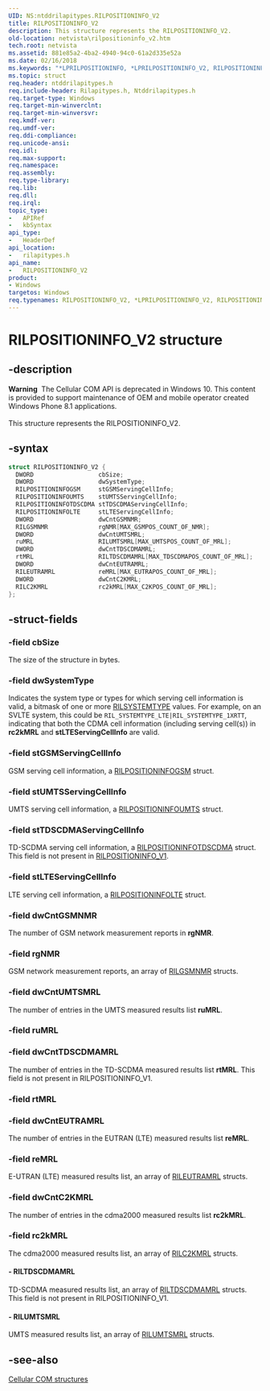 ```yaml
---
UID: NS:ntddrilapitypes.RILPOSITIONINFO_V2
title: RILPOSITIONINFO_V2
description: This structure represents the RILPOSITIONINFO_V2.
old-location: netvista\rilpositioninfo_v2.htm
tech.root: netvista
ms.assetid: 881e85a2-4ba2-4940-94c0-61a2d335e52a
ms.date: 02/16/2018
ms.keywords: "*LPRILPOSITIONINFO, *LPRILPOSITIONINFO_V2, RILPOSITIONINFO, RILPOSITIONINFO_V2, RILPOSITIONINFO_V2 structure [Network Drivers Starting with Windows Vista], netvista.rilpositioninfo_v2, rilapitypes/RILPOSITIONINFO_V2"
ms.topic: struct
req.header: ntddrilapitypes.h
req.include-header: Rilapitypes.h, Ntddrilapitypes.h
req.target-type: Windows
req.target-min-winverclnt:
req.target-min-winversvr:
req.kmdf-ver:
req.umdf-ver:
req.ddi-compliance:
req.unicode-ansi:
req.idl:
req.max-support:
req.namespace:
req.assembly:
req.type-library:
req.lib:
req.dll:
req.irql:
topic_type:
-	APIRef
-	kbSyntax
api_type:
-	HeaderDef
api_location:
-	rilapitypes.h
api_name:
-	RILPOSITIONINFO_V2
product:
- Windows
targetos: Windows
req.typenames: RILPOSITIONINFO_V2, *LPRILPOSITIONINFO_V2, RILPOSITIONINFO, *LPRILPOSITIONINFO
---
```


# RILPOSITIONINFO_V2 structure


## -description


<div class="alert"><b>Warning</b>  The Cellular COM API is deprecated in Windows 10. This content is provided to support maintenance of OEM and mobile operator created Windows Phone 8.1 applications.</div><div> </div>This structure represents the RILPOSITIONINFO_V2.


## -syntax


```cpp
struct RILPOSITIONINFO_V2 {
  DWORD                  cbSize;
  DWORD                  dwSystemType;
  RILPOSITIONINFOGSM     stGSMServingCellInfo;
  RILPOSITIONINFOUMTS    stUMTSServingCellInfo;
  RILPOSITIONINFOTDSCDMA stTDSCDMAServingCellInfo;
  RILPOSITIONINFOLTE     stLTEServingCellInfo;
  DWORD                  dwCntGSMNMR;
  RILGSMNMR              rgNMR[MAX_GSMPOS_COUNT_OF_NMR];
  DWORD                  dwCntUMTSMRL;
  ruMRL                  RILUMTSMRL[MAX_UMTSPOS_COUNT_OF_MRL];
  DWORD                  dwCntTDSCDMAMRL;
  rtMRL                  RILTDSCDMAMRL[MAX_TDSCDMAPOS_COUNT_OF_MRL];
  DWORD                  dwCntEUTRAMRL;
  RILEUTRAMRL            reMRL[MAX_EUTRAPOS_COUNT_OF_MRL];
  DWORD                  dwCntC2KMRL;
  RILC2KMRL              rc2kMRL[MAX_C2KPOS_COUNT_OF_MRL];
};
```


## -struct-fields




### -field cbSize

The size of the structure in bytes.


### -field dwSystemType

Indicates the system type or types for which serving cell information is valid, a bitmask of one or more <a href="..\rilapitypes\ne-rilapitypes-rilsystemtype.md">RILSYSTEMTYPE</a> values. For example, on an SVLTE system, this could be <code>RIL_SYSTEMTYPE_LTE|RIL_SYSTEMTYPE_1XRTT</code>, indicating that both the CDMA cell information (including serving cell(s)) in <b>rc2kMRL</b> and <b>stLTEServingCellInfo</b> are valid.


### -field stGSMServingCellInfo

GSM serving cell information, a <a href="..\rilapitypes\ns-rilapitypes-rilpositioninfogsm.md">RILPOSITIONINFOGSM</a> struct.


### -field stUMTSServingCellInfo

UMTS serving cell information, a <a href="..\rilapitypes\ns-rilapitypes-rilpositioninfoumts.md">RILPOSITIONINFOUMTS</a> struct.


### -field stTDSCDMAServingCellInfo

TD-SCDMA serving cell information, a <a href="..\rilapitypes\ns-rilapitypes-rilpositioninfotdscdma.md">RILPOSITIONINFOTDSCDMA</a> struct. This field is not present in <a href="https://msdn.microsoft.com/library/windows/hardware/dn931134">RILPOSITIONINFO_V1</a>.


### -field stLTEServingCellInfo

LTE serving cell information, a <a href="..\rilapitypes\ns-rilapitypes-rilpositioninfolte.md">RILPOSITIONINFOLTE</a> struct.


### -field dwCntGSMNMR

The number of GSM network measurement reports in <b>rgNMR</b>.


### -field rgNMR

GSM network measurement reports, an array of <a href="..\rilapitypes\ns-rilapitypes-rilgsmnmr.md">RILGSMNMR</a> structs.


### -field dwCntUMTSMRL

The number of entries in the UMTS measured results list <b>ruMRL</b>.


### -field ruMRL




### -field dwCntTDSCDMAMRL

The number of entries in the TD-SCDMA measured results list <b>rtMRL</b>. This field is not present in RILPOSITIONINFO_V1.


### -field rtMRL




### -field dwCntEUTRAMRL

The number of entries in the EUTRAN (LTE) measured results list <b>reMRL</b>.


### -field reMRL

E-UTRAN (LTE) measured results list, an array of <a href="..\rilapitypes\ns-rilapitypes-rileutramrl.md">RILEUTRAMRL</a> structs.


### -field dwCntC2KMRL

The number of entries in the cdma2000 measured results list <b>rc2kMRL</b>.


### -field rc2kMRL

The cdma2000 measured results list, an array of <a href="..\rilapitypes\ns-rilapitypes-rilc2kmrl.md">RILC2KMRL</a> structs.


#### - RILTDSCDMAMRL

TD-SCDMA measured results list, an array of <a href="..\rilapitypes\ns-rilapitypes-riltdscdmamrl.md">RILTDSCDMAMRL</a> structs. This field is not present in RILPOSITIONINFO_V1.


#### - RILUMTSMRL

UMTS measured results list, an array of <a href="..\rilapitypes\ns-rilapitypes-rilumtsmrl.md">RILUMTSMRL</a> structs.


## -see-also

<a href="https://msdn.microsoft.com/library/windows/hardware/dn946511">Cellular COM structures</a>



 

 


